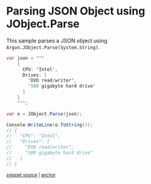 # Parsing JSON Object using JObject.Parse

This sample parses a JSON object using `Argon.JObject.Parse(System.String)`.

<!-- snippet: ParseJsonObject -->
<a id='snippet-parsejsonobject'></a>
```cs
var json = """
    {
      CPU: 'Intel',
      Drives: [
        'DVD read/writer',
        '500 gigabyte hard drive'
      ]
    }
    """;

var o = JObject.Parse(json);

Console.WriteLine(o.ToString());
// {
//   "CPU": "Intel",
//   "Drives": [
//     "DVD read/writer",
//     "500 gigabyte hard drive"
//   ]
// }
```
<sup><a href='/src/Tests/Documentation/Samples/Linq/ParseJsonObject.cs#L12-L35' title='Snippet source file'>snippet source</a> | <a href='#snippet-parsejsonobject' title='Start of snippet'>anchor</a></sup>
<!-- endSnippet -->
